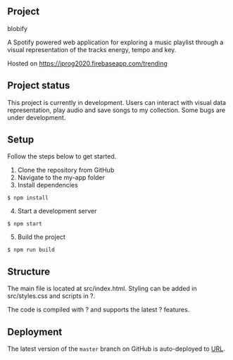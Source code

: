 ## Project 

blobify

A Spotify powered web application for exploring a music playlist through a visual representation of the tracks energy, tempo and key.

Hosted on https://iprog2020.firebaseapp.com/trending

## Project status

This project is currently in development. Users can interact with visual data representation, play audio and save songs to my collection. Some bugs are under development.

## Setup

Follow the steps below to get started.

1. Clone the repository from GitHub
2. Navigate to the my-app folder
3. Install dependencies

```
$ npm install
```

4. Start a development server
```
$ npm start
```
5. Build the project
```
$ npm run build
```

## Structure
The main file is located at src/index.html. Styling can be added in src/styles.css and scripts in ?.

The code is compiled with ? and supports the latest ? features.

## Deployment
The latest version of the `master` branch on GitHub is auto-deployed to [URL](https://iprog2020.firebaseapp.com/trending).


